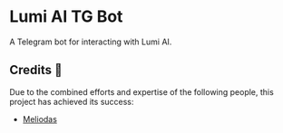 # Lumi AI TG Bot
A Telegram bot for interacting with Lumi AI.

## Credits 👥
Due to the combined efforts and expertise of the following people, this project has achieved its success:
- [Meliodas](https://github.com/thedragonsinn)
